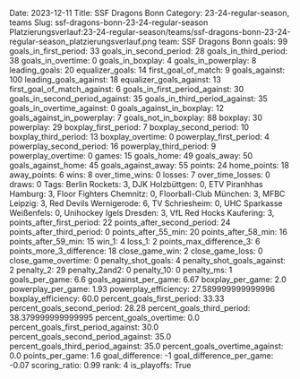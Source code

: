 Date: 2023-12-11
Title: SSF Dragons Bonn
Category: 23-24-regular-season, teams
Slug: ssf-dragons-bonn-23-24-regular-season
Platzierungsverlauf:23-24-regular-season/teams/ssf-dragons-bonn-23-24-regular-season_platzierungsverlauf.png
team: SSF Dragons Bonn
goals: 99
goals_in_first_period: 33
goals_in_second_period: 28
goals_in_third_period: 38
goals_in_overtime: 0
goals_in_boxplay: 4
goals_in_powerplay: 8
leading_goals: 20
equalizer_goals: 14
first_goal_of_match: 9
goals_against: 100
leading_goals_against: 18
equalizer_goals_against: 13
first_goal_of_match_against: 6
goals_in_first_period_against: 30
goals_in_second_period_against: 35
goals_in_third_period_against: 35
goals_in_overtime_against: 0
goals_against_in_boxplay: 12
goals_against_in_powerplay: 7
goals_not_in_boxplay: 88
boxplay: 30
powerplay: 29
boxplay_first_period: 7
boxplay_second_period: 10
boxplay_third_period: 13
boxplay_overtime: 0
powerplay_first_period: 4
powerplay_second_period: 16
powerplay_third_period: 9
powerplay_overtime: 0
games: 15
goals_home: 49
goals_away: 50
goals_against_home: 45
goals_against_away: 55
points: 24
home_points: 18
away_points: 6
wins: 8
over_time_wins: 0
losses: 7
over_time_losses: 0
draws: 0
Tags:  Berlin Rockets: 3,  DJK Holzbüttgen: 0,  ETV Piranhhas Hamburg: 3,  Floor Fighters Chemnitz: 0,  Floorball-Club München: 3,  MFBC Leipzig: 3,  Red Devils Wernigerode: 6,  TV Schriesheim: 0,  UHC Sparkasse Weißenfels: 0,  Unihockey Igels Dresden: 3,  VfL Red Hocks Kaufering: 3,
points_after_first_period: 22
points_after_second_period: 24
points_after_third_period: 0
points_after_55_min: 20
points_after_58_min: 16
points_after_59_min: 15
win_1: 4
loss_1: 2
points_max_difference_3: 6
points_more_3_difference: 18
close_game_win: 2
close_game_loss: 0
close_game_overtime: 0
penalty_shot_goals: 4
penalty_shot_goals_against: 2
penalty_2: 29
penalty_2and2: 0
penalty_10: 0
penalty_ms: 1
goals_per_game: 6.6
goals_against_per_game: 6.67
boxplay_per_game: 2.0
powerplay_per_game: 1.93
powerplay_efficiency: 27.589999999999996
boxplay_efficiency: 60.0
percent_goals_first_period: 33.33
percent_goals_second_period: 28.28
percent_goals_third_period: 38.379999999999995
percent_goals_overtime: 0.0
percent_goals_first_period_against: 30.0
percent_goals_second_period_against: 35.0
percent_goals_third_period_against: 35.0
percent_goals_overtime_against: 0.0
points_per_game: 1.6
goal_difference: -1
goal_difference_per_game: -0.07
scoring_ratio: 0.99
rank: 4
is_playoffs: True
